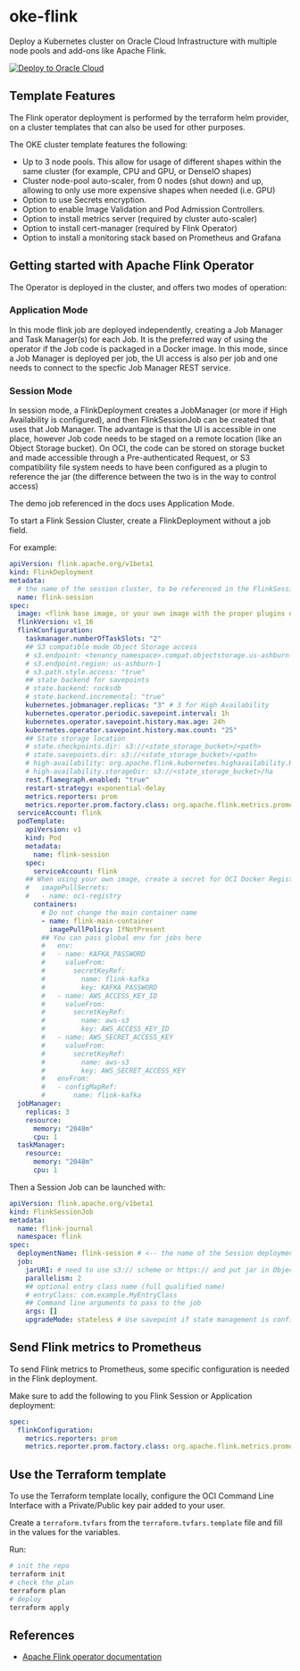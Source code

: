 # oke-flink

Deploy a Kubernetes cluster on Oracle Cloud Infrastructure with multiple node pools and add-ons like Apache Flink.

[![Deploy to Oracle Cloud][magic_button]][magic_oke_flink_stack]

## Template Features

The Flink operator deployment is performed by the terraform helm provider, on a cluster templates that can also be used for other purposes.

The OKE cluster template features the following:

- Up to 3 node pools. This allow for usage of different shapes within the same cluster (for example, CPU and GPU, or DenseIO shapes)
- Cluster node-pool auto-scaler, from 0 nodes (shut down) and up, allowing to only use more expensive shapes when needed (i.e. GPU)
- Option to use Secrets encryption.
- Option to enable Image Validation and Pod Admission Controllers.
- Option to install metrics server (required by cluster auto-scaler)
- Option to install cert-manager (required by Flink Operator)
- Option to install a monitoring stack based on Prometheus and Grafana

## Getting started with Apache Flink Operator

The Operator is deployed in the cluster, and offers two modes of operation:

### Application Mode

In this mode flink job are deployed independently, creating a Job Manager and Task Manager(s) for each Job. It is the preferred way of using the operator if the Job code is packaged in a Docker image. In this mode, since a Job Manager is deployed per job, the UI access is also per job and one needs to connect to the specfic Job Manager REST service.

### Session Mode

In session mode, a FlinkDeployment creates a JobManager (or more if High Availability is configured), and then FlinkSessionJob can be created that uses that Job Manager. The advantage is that the UI is accessible in one place, however Job code needs to be staged on a remote location (like an Object Storage bucket). On OCI, the code can be stored on storage bucket and made accessible through a Pre-authenticated Request, or S3 compatibility file system needs to have been configured as a plugin to reference the jar (the difference between the two is in the way to control access)

The demo job referenced in the docs uses Application Mode.

To start a Flink Session Cluster, create a FlinkDeployment without a job field.

For example:

```yaml
apiVersion: flink.apache.org/v1beta1
kind: FlinkDeployment
metadata:
  # the name of the session cluster, to be referenced in the FlinkSessionJob
  name: flink-session
spec:
  image: <flink base image, or your own image with the proper plugins enables, like flink-s3-fs-hadoop>
  flinkVersion: v1_16
  flinkConfiguration:
    taskmanager.numberOfTaskSlots: "2"
    ## S3 compatible mode Object Storage access
    # s3.endpoint: <tenancy_namespace>.compat.objectstorage.us-ashburn-1.oraclecloud.com
    # s3.endpoint.region: us-ashburn-1
    # s3.path.style.access: "true"
    ## state backend for savepoints
    # state.backend: rocksdb
    # state.backend.incremental: "true"
    kubernetes.jobmanager.replicas: "3" # 3 for High Availability
    kubernetes.operator.periodic.savepoint.interval: 1h
    kubernetes.operator.savepoint.history.max.age: 24h
    kubernetes.operator.savepoint.history.max.count: "25"
    ## State storage location
    # state.checkpoints.dir: s3://<state_storage_bucket>/<path>
    # state.savepoints.dir: s3://<state_storage_bucket>/<path>
    # high-availability: org.apache.flink.kubernetes.highavailability.KubernetesHaServicesFactory
    # high-availability.storageDir: s3://<state_storage_bucket>/ha
    rest.flamegraph.enabled: "true"
    restart-strategy: exponential-delay
    metrics.reporters: prom
    metrics.reporter.prom.factory.class: org.apache.flink.metrics.prometheus.PrometheusReporterFactory
  serviceAccount: flink
  podTemplate:
    apiVersion: v1
    kind: Pod
    metadata:
      name: flink-session
    spec:
      serviceAccount: flink
    ## When using your own image, create a secret for OCI Docker Registry, and add it here
    #   imagePullSecrets:
    #   - name: oci-registry
      containers:
        # Do not change the main container name
        - name: flink-main-container
          imagePullPolicy: IfNotPresent
        ## You can pass global env for jobs here
        #   env:
        #   - name: KAFKA_PASSWORD
        #     valueFrom:
        #       secretKeyRef:
        #         name: flink-kafka
        #         key: KAFKA_PASSWORD
        #   - name: AWS_ACCESS_KEY_ID
        #     valueFrom:
        #       secretKeyRef:
        #         name: aws-s3
        #         key: AWS_ACCESS_KEY_ID
        #   - name: AWS_SECRET_ACCESS_KEY
        #     valueFrom:
        #       secretKeyRef:
        #         name: aws-s3
        #         key: AWS_SECRET_ACCESS_KEY
        #   envFrom:
        #   - configMapRef:
        #       name: flink-kafka
  jobManager:
    replicas: 3
    resource:
      memory: "2048m"
      cpu: 1
  taskManager:
    resource:
      memory: "2048m"
      cpu: 1
```

Then a Session Job can be launched with:

```yaml
apiVersion: flink.apache.org/v1beta1
kind: FlinkSessionJob
metadata:
  name: flink-journal
  namespace: flink
spec:
  deploymentName: flink-session # <-- the name of the Session deployment
  job:
    jarURI: # need to use s3:// scheme or https:// and put jar in Object Storage
    parallelism: 2
    ## optional entry class name (full qualified name)
    # entryClass: com.example.MyEntryClass
    ## Command line arguments to pass to the job
    args: []
    upgradeMode: stateless # Use savepoint if state management is configuered. `last-state` is not supported.
```

## Send Flink metrics to Prometheus

To send Flink metrics to Prometheus, some specific configuration is needed in the Flink deployment.

Make sure to add the following to you Flink Session or Application deployment:

```yaml
spec:
  flinkConfiguration:
    metrics.reporters: prom
    metrics.reporter.prom.factory.class: org.apache.flink.metrics.prometheus.PrometheusReporterFactory
```

## Use the Terraform template

To use the Terraform template locally, configure the OCI Command Line Interface with a Private/Public key pair added to your user.

Create a `terraform.tvfars` from the `terraform.tvfars.template` file and fill in the values for the variables.

Run:

```bash
# init the repo
terraform init
# check the plan
terraform plan
# deploy
terraform apply
```

## References

- [Apache Flink operator documentation](https://nightlies.apache.org/flink/flink-kubernetes-operator-docs-main/docs/try-flink-kubernetes-operator/quick-start/)

[magic_button]: https://oci-resourcemanager-plugin.plugins.oci.oraclecloud.com/latest/deploy-to-oracle-cloud.svg
[magic_oke_flink_stack]: https://cloud.oracle.com/resourcemanager/stacks/create?zipUrl=https://github.com/oracle-quickstart/oke-flink/releases/latest/download/oke-flink.zip
